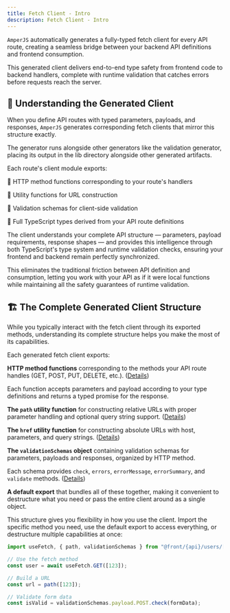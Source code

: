 ```yaml
---
title: Fetch Client - Intro
description: Fetch Client - Intro
---
```


`AmperJS` automatically generates a fully-typed fetch client for every API route,
creating a seamless bridge between your backend API definitions and frontend consumption.

This generated client delivers end-to-end type safety from frontend code to backend handlers,
complete with runtime validation that catches errors before requests reach the server.

## 🤖 Understanding the Generated Client

When you define API routes with typed parameters, payloads, and responses,
`AmperJS` generates corresponding fetch clients that mirror this structure exactly.

The generator runs alongside other generators like the validation generator,
placing its output in the lib directory alongside other generated artifacts.

Each route's client module exports:

🔹 HTTP method functions corresponding to your route's handlers

🔹 Utility functions for URL construction

🔹 Validation schemas for client-side validation

🔹 Full TypeScript types derived from your API route definitions

The client understands your complete API structure — parameters, payload requirements, response shapes —
and provides this intelligence through both TypeScript's type system and runtime validation checks,
ensuring your frontend and backend remain perfectly synchronized.

This eliminates the traditional friction between API definition and consumption,
letting you work with your API as if it were local functions while maintaining all the safety guarantees of runtime validation.

## 🏗️ The Complete Generated Client Structure

While you typically interact with the fetch client through its exported methods,
understanding its complete structure helps you make the most of its capabilities.

Each generated fetch client exports:

**HTTP method functions** corresponding to the methods your API route handles (GET, POST, PUT, DELETE, etc.).
([Details](/fetch/start))

Each function accepts parameters and payload according to your type definitions
and returns a typed promise for the response.

**The `path` utility function** for constructing relative URLs with proper parameter handling
and optional query string support.
([Details](/fetch/utilities))

**The `href` utility function** for constructing absolute URLs with host, parameters, and query strings.
([Details](/fetch/utilities))

**The `validationSchemas` object** containing validation schemas for parameters, payloads and responses,
organized by HTTP method.

Each schema provides `check`, `errors`, `errorMessage`, `errorSummary`, and `validate` methods.
([Details](/fetch/validation))

**A default export** that bundles all of these together,
making it convenient to destructure what you need or pass the entire client around as a single object.

This structure gives you flexibility in how you use the client.
Import the specific method you need, use the default export to access everything,
or destructure multiple capabilities at once:

```ts [pages/example/index.tsx]
import useFetch, { path, validationSchemas } from "@front/{api}/users/[id]/fetch";

// Use the fetch method
const user = await useFetch.GET([123]);

// Build a URL
const url = path([123]);

// Validate form data
const isValid = validationSchemas.payload.POST.check(formData);
```

